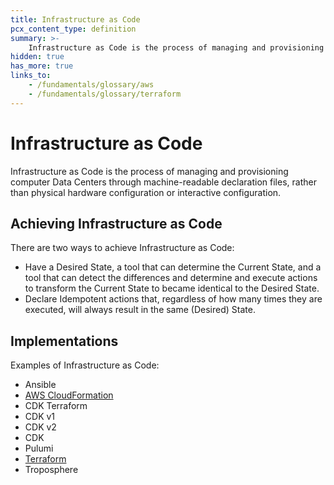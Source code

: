 ```yaml
---
title: Infrastructure as Code
pcx_content_type: definition
summary: >-
    Infrastructure as Code is the process of managing and provisioning computer Data Centers through machine-readable declaration files, rather than physical hardware configuration or interactive configuration.
hidden: true
has_more: true
links_to:
    - /fundamentals/glossary/aws
    - /fundamentals/glossary/terraform
---
```


# Infrastructure as Code

Infrastructure as Code is the process of managing and provisioning computer Data Centers through machine-readable declaration files, rather than physical hardware configuration or interactive configuration.

## Achieving Infrastructure as Code

There are two ways to achieve Infrastructure as Code:

-   Have a Desired State, a tool that can determine the Current State, and a tool that can detect the differences and determine and execute actions to transform the Current State to became identical to the Desired State.
-   Declare Idempotent actions that, regardless of how many times they are executed, will always result in the same (Desired) State.

## Implementations

Examples of Infrastructure as Code:

-   Ansible
-   [AWS CloudFormation](/fundamentals/glossary/aws#CloudFormation)
-   CDK Terraform
-   CDK v1
-   CDK v2
-   CDK
-   Pulumi
-   [Terraform](/fundamentals/glossary/terraform)
-   Troposphere
